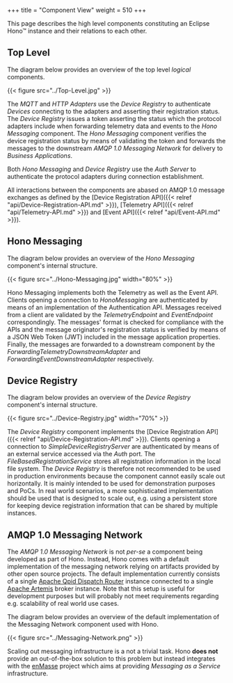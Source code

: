 +++
title = "Component View"
weight = 510
+++

This page describes the high level components constituting an Eclipse Hono&trade; instance and their relations to each other.
<!--more-->

## Top Level

The diagram below provides an overview of the top level *logical* components.

{{< figure src="../Top-Level.jpg" >}}

The *MQTT* and *HTTP Adapters* use the *Device Registry* to authenticate *Devices* connecting to the adapters and asserting their registration status. The *Device Registry* issues a token asserting the status which the protocol adapters include when forwarding telemetry data and events to the *Hono Messaging* component. The *Hono Messaging* component verifies the device registration status by means of validating the token and forwards the messages to the downstream *AMQP 1.0 Messaging Network* for delivery to *Business Applications*.

Both *Hono Messaging* and *Device Registry* use the *Auth Server* to authenticate the protocol adapters during connection establishment.

All interactions between the components are abased on AMQP 1.0 message exchanges as defined by the [Device Registration API]({{< relref "api/Device-Registration-API.md" >}}), [Telemetry API]({{< relref "api/Telemetry-API.md" >}}) and [Event API]({{< relref "api/Event-API.md" >}}).

## Hono Messaging

The diagram below provides an overview of the *Hono Messaging* component's internal structure.

{{< figure src="../Hono-Messaging.jpg" width="80%" >}}

Hono Messaging implements both the Telemetry as well as the Event API. Clients opening a connection to *HonoMessaging* are authenticated by means of an implementation of the Authentication API. Messages received from a client are validated by the *TelemetryEndpoint* and *EventEndpoint* correspondingly. The messages' format is checked for compliance with the APIs and the message originator's registration status is verified by means of a JSON Web Token (JWT) included in the message application properties. Finally, the messages are forwarded to a downstream component by the *ForwardingTelemetryDownstreamAdapter* and *ForwardingEventDownstreamAdapter* respectively.

## Device Registry

The diagram below provides an overview of the *Device Registry* component's internal structure.

{{< figure src="../Device-Registry.jpg" width="70%" >}}

The *Device Registry* component implements the [Device Registration API]({{< relref "api/Device-Registration-API.md" >}}). Clients opening a connection to *SimpleDeviceRegistryServer* are authenticated by means of an external service accessed via the *Auth* port. The *FileBasedRegistrationService* stores all registration information in the local file system. The *Device Registry* is therefore not recommended to be used in production environments because the component cannot easily scale out horizontally. It is mainly intended to be used for demonstration purposes and PoCs. In real world scenarios, a more sophisticated implementation should be used that is designed to scale out, e.g. using a persistent store for keeping device registration information that can be shared by multiple instances.

## AMQP 1.0 Messaging Network

The *AMQP 1.0 Messaging Network* is not *per-se* a component being developed as part of Hono. Instead, Hono comes with a default implementation of the messaging network relying on artifacts provided by other open source projects. The default implementation currently consists of a single [Apache Qpid Dispatch Router](https://qpid.apache.org) instance connected to a single [Apache Artemis](https://activemq.apache.org/artemis) broker instance. Note that this setup is useful for development purposes but will probably not meet requirements regarding e.g. scalability of real world use cases.

The diagram below provides an overview of the default implementation of the Messaging Network component used with Hono.

{{< figure src="../Messaging-Network.png" >}}

Scaling out messaging infrastructure is a not a trivial task. Hono **does not** provide an out-of-the-box solution to this problem but instead integrates with the [enMasse](http://enmasse.io) project which aims at providing *Messaging as a Service* infrastructure.
